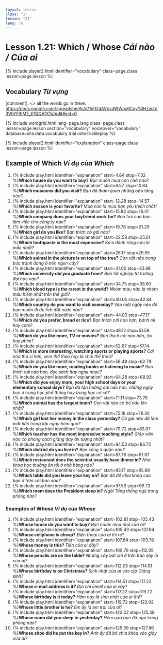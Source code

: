 ```yaml
---
layout: lesson
class: "1"
lesson: "21"
lang: vn
---
```



# Lesson 1.21: Which / Whose *Cái nào / Của ai* 


{% include player2.html identifier="vocabulary" class=page.class lesson=page.lesson %}
## Vocabulary *Từ vựng*

[comment]: <>  all the words go in there: https://docs.google.com/spreadsheets/d/1eR2dAVnsdWWox6CqvY4HZwZd3VhYF9IME_EfQQAfXTs/edit#gid=0

{% include wordgrid.html lang=page.lang
		class=page.class 
		lesson=page.lesson 
		section="vocabulary"
		voiceover="vocabulary"
		database=site.data.vocabulary 
		trial=site.trialdeploy %}
		

{% include player2.html identifier="explanation" class=page.class lesson=page.lesson %}

## Example of Which *Ví dụ của Which*
1. {% include play.html identifier="explanation" start=4.84 stop=7.32 %}**Which house do you want to buy?**  *Bạn muốn mua căn nhà nào?*
2. {% include play.html identifier="explanation" start=8.57 stop=10.84 %}**Which museums did you visit?**  *Bạn đã tham quan những bảo tàng nào?*
3. {% include play.html identifier="explanation" start=12.28 stop=14.57 %}**Which season is your favorite?**  *Mùa nào là mùa bạn yêu thích nhất?*
4. {% include play.html identifier="explanation" start=15.82 stop=18.41 %}**Which company does your boyfriend work for?**  *Bạn trai của bạn làm việc cho công ty nào?*
5. {% include play.html identifier="explanation" start=19.78 stop=21.29 %}**Which girl do you like?**  *Bạn thích cô gái nào?*
6. {% include play.html identifier="explanation" start=22.58 stop=25.01 %}**Which toothpaste is the most expensive?**  *Kem đánh răng nào là mắc nhất?*
7. {% include play.html identifier="explanation" start=26.17 stop=29.95 %}**Which animal in the picture is on top of the tree?**  *Con vật nào trong bức tranh đang ở trên ngọn cây?*
8. {% include play.html identifier="explanation" start=31.00 stop=33.88 %}**Which university did you graduate from?**  *Bạn tốt nghiệp từ trường đại học nào?*
9. {% include play.html identifier="explanation" start=34.75 stop=38.60 %}**Which blood type is the rarest in the world?**  *Nhóm màu nào là nhóm máu hiếm nhất trên thế giới?*
10. {% include play.html identifier="explanation" start=40.05 stop=42.84 %}**Which country do you want to visit someday?**  *Vào một ngày nào đó bạn muốn đi du lịch đất nước nào?*
11. {% include play.html identifier="explanation" start=44.03 stop=47.17 %}**Which do you prefer, bread or rice?**  *Bạn thích cái nào hơn, bánh mì hay cơm?*
12. {% include play.html identifier="explanation" start=48.12 stop=51.59 %}**Which do you like more, TV or movies?**  *Bạn thích cái nào hơn, tivi hay phim?*
13. {% include play.html identifier="explanation" start=52.67 stop=57.14 %}**Which is more interesting, watching sports or playing sports?**  *Cái nào thú vị hơn, xem thể thao hay là chơi thể thao?*
14. {% include play.html identifier="explanation" start=58.48 stop=62.79 %}**Which do you like more, reading books or listening to music?**  *Bạn thích cái nào hơn, đọc sách hay nghe nhạc?*
15. {% include play.html identifier="explanation" start=64.28 stop=69.92 %}**Which did you enjoy more, your high school days or your elementary school days?**  *Bạn đã tận hưởng cái nào hơn, những ngày học ở trung học phổ thông hay trung học cơ sở?*
16. {% include play.html identifier="explanation" start=71.11 stop=73.79 %}**Which animal has the largest brain?**  *Con vật nào có bộ não lớn nhất?*
17. {% include play.html identifier="explanation" start=75.18 stop=78.30 %}**Which girl lost her money in the class yesterday?**  *Cô gái nào đã làm mất tiền trong lớp ngày hôm qua?*
18. {% include play.html identifier="explanation" start=79.72 stop=83.07 %}**Which teacher has the most impressive teaching style?**  *Giáo viên nào có phong cách giảng dạy ấn tượng nhất?*
19. {% include play.html identifier="explanation" start=84.53 stop=86.72 %}**Which district do you live in?**  *Bạn sống ở quận nào?*
20. {% include play.html identifier="explanation" start=87.76 stop=91.87 %}**Which restaurant does the scientist usually have dinner in?**  *Nhà khoa học thường ăn tối ở nhà hàng nào?*
21. {% include play.html identifier="explanation" start=93.17 stop=95.99 %}**Which table did you leave your key on?**  *Bạn đã để chìa khóa của bạn ở trên cái bàn nào?*
22. {% include play.html identifier="explanation" start=97.53 stop=99.72 %}**Which room does the President sleep in?**  *Ngài Tổng thống ngủ trong phòng nào?*

### Examples of Whose *Ví dụ của Whose*
1. {% include play.html identifier="explanation" start=102.81 stop=105.43 %}**Whose house do you want to buy?**  *Bạn muốn mua nhà của ai?*
2. {% include play.html identifier="explanation" start=105.43 stop=107.64 %}**Whose cellphone is cheap?**  *Điện thoại của ai thì rẻ?*
3. {% include play.html identifier="explanation" start=107.64 stop=109.78 %}**Whose money is this?**  *Tiền của ai đây?*
4. {% include play.html identifier="explanation" start=109.78 stop=112.05 %}**Whose pencils are on the table?**  *Những cây bút chì ở trên bàn này là của ai?*
5. {% include play.html identifier="explanation" start=112.05 stop=114.51 %}**Whose birthday is on Christmas?**  *Sinh nhật của ai vào dịp Giáng sinh?*
6. {% include play.html identifier="explanation" start=114.51 stop=117.22 %}**Whose e-mail address is it?**  *Địa chỉ email của ai vậy?*
7. {% include play.html identifier="explanation" start=117.22 stop=119.72 %}**Whose birthday is it today?**  *Hôm nay là sinh nhật của ai thế?*
8. {% include play.html identifier="explanation" start=119.72 stop=122.02 %}**Whose little brother is he?**  *Em ấy là em trai của ai?*
9. {% include play.html identifier="explanation" start=122.02 stop=125.39 %}**Whose room did you sleep in yesterday?**  *Hôm qua bạn đã ngủ trong phòng nào?*
10. {% include play.html identifier="explanation" start=125.39 stop=127.86 %}**Whose shoe did he put the key in?**  *Anh ấy đã bỏ chìa khóa vào giày của ai?*